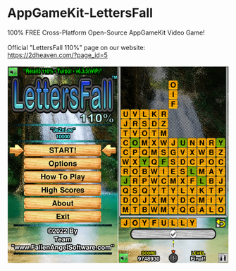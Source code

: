 # AppGameKit-LettersFall
100% FREE Cross-Platform Open-Source AppGameKit Video Game! 
<br />
<br />
Official "LettersFall 110%" page on our website:
<br />
https://2dheaven.com/?page_id=5
<br />
<br />
![LettersFall Image](LF_Promo.png)
<br />
<br />

